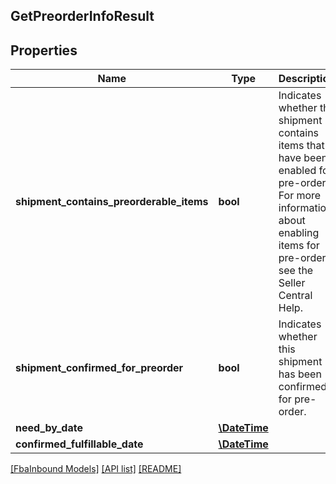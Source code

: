 ## GetPreorderInfoResult

## Properties

Name | Type | Description | Notes
------------ | ------------- | ------------- | -------------
**shipment_contains_preorderable_items** | **bool** | Indicates whether the shipment contains items that have been enabled for pre-order. For more information about enabling items for pre-order, see the Seller Central Help. | [optional]
**shipment_confirmed_for_preorder** | **bool** | Indicates whether this shipment has been confirmed for pre-order. | [optional]
**need_by_date** | [**\DateTime**](\DateTime.md) |  | [optional]
**confirmed_fulfillable_date** | [**\DateTime**](\DateTime.md) |  | [optional]

[[FbaInbound Models]](../) [[API list]](../../Api) [[README]](../../../README.md)
